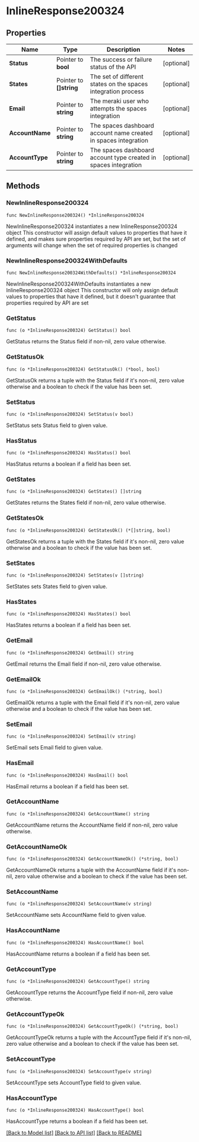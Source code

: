 # InlineResponse200324

## Properties

Name | Type | Description | Notes
------------ | ------------- | ------------- | -------------
**Status** | Pointer to **bool** | The success or failure status of the API | [optional] 
**States** | Pointer to **[]string** | The set of different states on the spaces integration process | [optional] 
**Email** | Pointer to **string** | The meraki user who attempts the spaces integration | [optional] 
**AccountName** | Pointer to **string** | The spaces dashboard account name created in spaces integration | [optional] 
**AccountType** | Pointer to **string** | The spaces dashboard account type created in spaces integration | [optional] 

## Methods

### NewInlineResponse200324

`func NewInlineResponse200324() *InlineResponse200324`

NewInlineResponse200324 instantiates a new InlineResponse200324 object
This constructor will assign default values to properties that have it defined,
and makes sure properties required by API are set, but the set of arguments
will change when the set of required properties is changed

### NewInlineResponse200324WithDefaults

`func NewInlineResponse200324WithDefaults() *InlineResponse200324`

NewInlineResponse200324WithDefaults instantiates a new InlineResponse200324 object
This constructor will only assign default values to properties that have it defined,
but it doesn't guarantee that properties required by API are set

### GetStatus

`func (o *InlineResponse200324) GetStatus() bool`

GetStatus returns the Status field if non-nil, zero value otherwise.

### GetStatusOk

`func (o *InlineResponse200324) GetStatusOk() (*bool, bool)`

GetStatusOk returns a tuple with the Status field if it's non-nil, zero value otherwise
and a boolean to check if the value has been set.

### SetStatus

`func (o *InlineResponse200324) SetStatus(v bool)`

SetStatus sets Status field to given value.

### HasStatus

`func (o *InlineResponse200324) HasStatus() bool`

HasStatus returns a boolean if a field has been set.

### GetStates

`func (o *InlineResponse200324) GetStates() []string`

GetStates returns the States field if non-nil, zero value otherwise.

### GetStatesOk

`func (o *InlineResponse200324) GetStatesOk() (*[]string, bool)`

GetStatesOk returns a tuple with the States field if it's non-nil, zero value otherwise
and a boolean to check if the value has been set.

### SetStates

`func (o *InlineResponse200324) SetStates(v []string)`

SetStates sets States field to given value.

### HasStates

`func (o *InlineResponse200324) HasStates() bool`

HasStates returns a boolean if a field has been set.

### GetEmail

`func (o *InlineResponse200324) GetEmail() string`

GetEmail returns the Email field if non-nil, zero value otherwise.

### GetEmailOk

`func (o *InlineResponse200324) GetEmailOk() (*string, bool)`

GetEmailOk returns a tuple with the Email field if it's non-nil, zero value otherwise
and a boolean to check if the value has been set.

### SetEmail

`func (o *InlineResponse200324) SetEmail(v string)`

SetEmail sets Email field to given value.

### HasEmail

`func (o *InlineResponse200324) HasEmail() bool`

HasEmail returns a boolean if a field has been set.

### GetAccountName

`func (o *InlineResponse200324) GetAccountName() string`

GetAccountName returns the AccountName field if non-nil, zero value otherwise.

### GetAccountNameOk

`func (o *InlineResponse200324) GetAccountNameOk() (*string, bool)`

GetAccountNameOk returns a tuple with the AccountName field if it's non-nil, zero value otherwise
and a boolean to check if the value has been set.

### SetAccountName

`func (o *InlineResponse200324) SetAccountName(v string)`

SetAccountName sets AccountName field to given value.

### HasAccountName

`func (o *InlineResponse200324) HasAccountName() bool`

HasAccountName returns a boolean if a field has been set.

### GetAccountType

`func (o *InlineResponse200324) GetAccountType() string`

GetAccountType returns the AccountType field if non-nil, zero value otherwise.

### GetAccountTypeOk

`func (o *InlineResponse200324) GetAccountTypeOk() (*string, bool)`

GetAccountTypeOk returns a tuple with the AccountType field if it's non-nil, zero value otherwise
and a boolean to check if the value has been set.

### SetAccountType

`func (o *InlineResponse200324) SetAccountType(v string)`

SetAccountType sets AccountType field to given value.

### HasAccountType

`func (o *InlineResponse200324) HasAccountType() bool`

HasAccountType returns a boolean if a field has been set.


[[Back to Model list]](../README.md#documentation-for-models) [[Back to API list]](../README.md#documentation-for-api-endpoints) [[Back to README]](../README.md)


